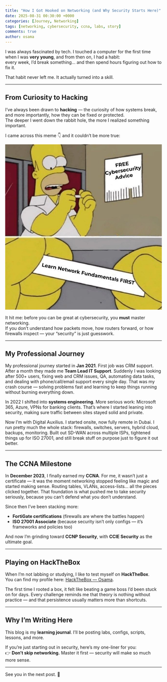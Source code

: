 ```yaml
---
title: "How I Got Hooked on Networking (and Why Security Starts Here)"
date: 2025-08-31 00:30:00 +0000
categories: [Journey, Networking]
tags: [networking, cybersecurity, ccna, labs, story]
comments: true
author: osama
---
```


I was always fascinated by tech. I touched a computer for the first time when I was **very young**, and from then on, I had a habit:  
every week, I’d break something… and then spend hours figuring out how to fix it.  

That habit never left me. It actually turned into a skill.  

---

## From Curiosity to Hacking  

I’ve always been drawn to **hacking** — the curiosity of how systems break, and more importantly, how they can be fixed or protected.  
The deeper I went down the rabbit hole, the more I realized something important.  

I came across this meme 👇 and it couldn’t be more true:  

![FREE Cybersecurity Advice](/assets/img/meme-network-fundamentals.jpeg)  

It hit me: before you can be great at cybersecurity, you **must** master networking.  
If you don’t understand how packets move, how routers forward, or how firewalls inspect — your “security” is just guesswork.  

---
## My Professional Journey

My professional journey started in **Jan 2021**. First job was CRM support. After a month they made me **Team Lead IT Support**. Suddenly I was looking after 500+ users, fixing web and CRM issues, QA, automating data tasks, and dealing with phone/call/email support every single day. That was my crash course — solving problems fast and learning to keep things running without burning everything down.

In 2022 I shifted into **systems engineering**. More serious work: Microsoft 365, Azure, VPNs for banking clients. That’s where I started leaning into security, making sure traffic between sites stayed solid and private.  

Now I’m with Digital Auxilius. I started onsite, now fully remote in Dubai. I run pretty much the whole stack: firewalls, switches, servers, hybrid cloud, backups, monitoring. Built out SD-WAN across multiple ISPs, tightened things up for ISO 27001, and still break stuff on purpose just to figure it out better.

---
## The CCNA Milestone  

In **December 2023**, I finally earned my **CCNA**. For me, it wasn’t just a certificate — it was the moment networking stopped feeling like magic and started making sense. Routing tables, VLANs, access-lists… all the pieces clicked together. That foundation is what pushed me to take security seriously, because you can’t defend what you don’t understand.  

Since then I’ve been stacking more:  
- **FortiGate certifications** (firewalls are where the battles happen)  
- **ISO 27001 Associate** (because security isn’t only configs — it’s frameworks and policies too)
  
And now I’m grinding toward **CCNP Security**, with **CCIE Security** as the ultimate goal.  

---

## Playing on HackTheBox  

When I’m not labbing or studying, I like to test myself on **HackTheBox**.  
You can find my profile here: [HackTheBox — Osama](https://app.hackthebox.com/profile/1774484).  

The first time I rooted a box, it felt like beating a game boss I’d been stuck on for days. Every challenge reminds me that theory is nothing without practice — and that persistence usually matters more than shortcuts.

---

## Why I’m Writing Here  

This blog is my **learning journal**. I’ll be posting labs, configs, scripts, lessons, and more.  

If you’re just starting out in security, here’s my one-liner for you:  
👉 **Don’t skip networking.** Master it first — security will make so much more sense.  

---

See you in the next post. 🚀  
